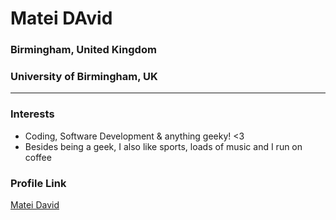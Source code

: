 # Matei DAvid

### Birmingham, United Kingdom

### University of Birmingham, UK
---

### Interests

- Coding, Software Development & anything geeky! <3
- Besides being a geek, I also like sports, loads of music and I run on coffee

### Profile Link
[Matei David](https://github.com/Matei207)
